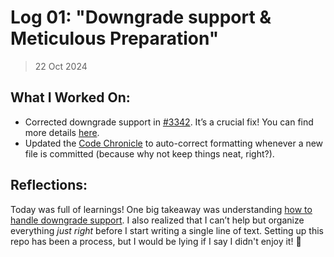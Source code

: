 # Log 01: "Downgrade support & Meticulous Preparation"

> 22 Oct 2024

## What I Worked On:

- Corrected downgrade support in
  [#3342](https://github.com/lightningdevkit/rust-lightning/pull/3342). It’s a
  crucial fix! You can find more details
  [here](https://github.com/lightningdevkit/rust-lightning/pull/3342#issuecomment-2429104842).
- Updated the [Code Chronicle](https://github.com/shaavan/code-chronicle/pull/4)
  to auto-correct formatting whenever a new file is committed (because why not
  keep things neat, right?).

## Reflections:

Today was full of learnings! One big takeaway was understanding
[how to handle downgrade support](https://github.com/lightningdevkit/rust-lightning/pull/3342#discussion_r1809604888).
I also realized that I can’t help but organize everything _just right_ before I
start writing a single line of text. Setting up this repo has been a process,
but I would be lying if I say I didn't enjoy it! 🚀
